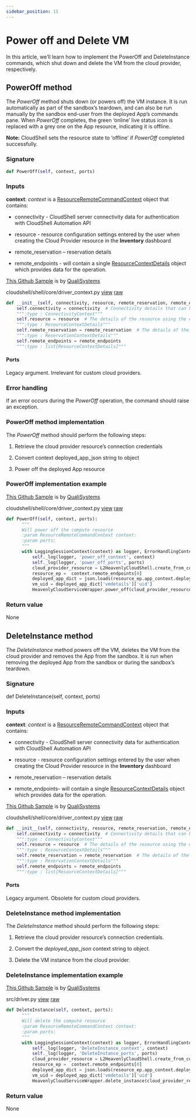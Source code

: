 ```yaml
---
sidebar_position: 11
---
```


# Power off and Delete VM

In this article, we’ll learn how to implement the PowerOff and DeleteInstance commands, which shut down and delete the VM from the cloud provider, respectively.

## PowerOff method

The *PowerOff* method shuts down (or powers off) the VM instance. It is run automatically as part of the sandbox’s teardown, and can also be run manually by the sandbox end-user from the deployed App’s commands pane. When *PowerOff* completes, the green ‘online’ live status icon is replaced with a grey one on the App resource, indicating it is offline.

**Note:** CloudShell sets the resource state to ‘offline’ if *PowerOff* completed successfully.

### Signature

```python
def PowerOff(self, context, ports)
```

### Inputs

**context**: *context* is a [ResourceRemoteCommandContext](https://github.com/QualiSystems/cloudshell-shell-core/blob/36009fdec45134ae38cb9273328b7686be66e553/cloudshell/shell/core/driver_context.py#L171-L180) object that contains:

- connectivity - CloudShell server connectivity data for authentication with CloudShell Automation API
    
- resource - resource configuration settings entered by the user when creating the Cloud Provider resource in the **Inventory** dashboard
    
- remote\_reservation – reservation details
    
- remote\_endpoints - will contain a single [ResourceContextDetails](https://github.com/QualiSystems/cloudshell-shell-core/blob/36009fdec45134ae38cb9273328b7686be66e553/cloudshell/shell/core/driver_context.py#L38-L64) object which provides data for the operation.
    

[This Github Sample](https://github.com/QualiSystems/cloudshell-shell-core/blob/36009fdec45134ae38cb9273328b7686be66e553/cloudshell/shell/core/driver_context.py) is by [QualiSystems](https://github.com/QualiSystems)

cloudshell/shell/core/driver\_context.py [view](https://github.com/QualiSystems/cloudshell-shell-core/blob/36009fdec45134ae38cb9273328b7686be66e553/cloudshell/shell/core/driver_context.py) [raw](https://raw.githubusercontent.com/QualiSystems/cloudshell-shell-core/36009fdec45134ae38cb9273328b7686be66e553/cloudshell/shell/core/driver_context.py)

```python
def __init__(self, connectivity, resource, remote_reservation, remote_endpoints):
    self.connectivity = connectivity  # Connectivity details that can help connect to the APIs
    """:type : ConnectivityContext"""
    self.resource = resource  # The details of the resource using the driver
    """:type : ResourceContextDetails"""
    self.remote_reservation = remote_reservation  # The details of the remote reservation
    """:type : ReservationContextDetails"""
    self.remote_endpoints = remote_endpoints
    """:type : list[ResourceContextDetails]"""
```

#### Ports

Legacy argument. Irrelevant for custom cloud providers.

### Error handling

If an error occurs during the *PowerOff* operation, the command should raise an exception.

### PowerOff method implementation

The *PowerOff* method should perform the following steps:

1. Retrieve the cloud provider resource’s connection credentials
    
2. Convert context deployed\_app\_json string to object
    
3. Power off the deployed App resource
    

### PowerOff implementation example

[This Github Sample](https://github.com/QualiSystems/cloudshell-shell-core/blob/36009fdec45134ae38cb9273328b7686be66e553/cloudshell/shell/core/driver_context.py) is by [QualiSystems](https://github.com/QualiSystems)

cloudshell/shell/core/driver\_context.py [view](https://github.com/QualiSystems/cloudshell-shell-core/blob/36009fdec45134ae38cb9273328b7686be66e553/cloudshell/shell/core/driver_context.py) [raw](https://raw.githubusercontent.com/QualiSystems/cloudshell-shell-core/36009fdec45134ae38cb9273328b7686be66e553/cloudshell/shell/core/driver_context.py)

```python
def PowerOff(self, context, ports):
      """
      Will power off the compute resource
      :param ResourceRemoteCommandContext context:
      :param ports:
      """
      with LoggingSessionContext(context) as logger, ErrorHandlingContext(logger):
          self._log(logger, 'power_off_context', context)
          self._log(logger, 'power_off_ports', ports)
          cloud_provider_resource = L2HeavenlyCloudShell.create_from_context(context)
          resource_ep =  context.remote_endpoints[0]
          deployed_app_dict = json.loads(resource_ep.app_context.deployed_app_json)
          vm_uid = deployed_app_dict['vmdetails']['uid']
          HeavenlyCloudServiceWrapper.power_off(cloud_provider_resource, vm_uid)
```

### Return value

None

## DeleteInstance method

The *DeleteInstance* method powers off the VM, deletes the VM from the cloud provider and removes the App from the sandbox. It is run when removing the deployed App from the sandbox or during the sandbox’s teardown.

### Signature

def DeleteInstance(self, context, ports)

### Inputs

**context**: *context* is a [ResourceRemoteCommandContext](https://github.com/QualiSystems/cloudshell-shell-core/blob/36009fdec45134ae38cb9273328b7686be66e553/cloudshell/shell/core/driver_context.py#L171-L180) object that contains:

- connectivity - CloudShell server connectivity data for authentication with CloudShell Automation API
    
- resource - resource configuration settings entered by the user when creating the Cloud Provider resource in the **Inventory** dashboard
    
- remote\_reservation – reservation details
    
- remote\_endpoints- will contain a single [ResourceContextDetails](https://github.com/QualiSystems/cloudshell-shell-core/blob/36009fdec45134ae38cb9273328b7686be66e553/cloudshell/shell/core/driver_context.py#L171-L180) object which provides data for the operation.
    

[This Github Sample](https://github.com/QualiSystems/cloudshell-shell-core/blob/36009fdec45134ae38cb9273328b7686be66e553/cloudshell/shell/core/driver_context.py) is by [QualiSystems](https://github.com/QualiSystems)

cloudshell/shell/core/driver\_context.py [view](https://github.com/QualiSystems/cloudshell-shell-core/blob/36009fdec45134ae38cb9273328b7686be66e553/cloudshell/shell/core/driver_context.py) [raw](https://raw.githubusercontent.com/QualiSystems/cloudshell-shell-core/36009fdec45134ae38cb9273328b7686be66e553/cloudshell/shell/core/driver_context.py)

```python
def __init__(self, connectivity, resource, remote_reservation, remote_endpoints):
    self.connectivity = connectivity  # Connectivity details that can help connect to the APIs
    """:type : ConnectivityContext"""
    self.resource = resource  # The details of the resource using the driver
    """:type : ResourceContextDetails"""
    self.remote_reservation = remote_reservation  # The details of the remote reservation
    """:type : ReservationContextDetails"""
    self.remote_endpoints = remote_endpoints
    """:type : list[ResourceContextDetails]"""
```

#### Ports

Legacy argument. Obsolete for custom cloud providers.

### DeleteInstance method implementation

The *DeleteInstance* method should perform the following steps:

1. Retrieve the cloud provider resource’s connection credentials.
    
2. Convert the *deployed\_app\_json* context string to object.
    
3. Delete the VM instance from the cloud provider.
    

### DeleteInstance implementation example

[This Github Sample](https://github.com/QualiSystems/Custom-L2-Cloud-Provider-Shell-Example/blob/ea88bab874c42d69508ba5b2542e867c5b375d5f/src/driver.py) is by [QualiSystems](https://github.com/QualiSystems)

src/driver.py [view](https://github.com/QualiSystems/Custom-L2-Cloud-Provider-Shell-Example/blob/ea88bab874c42d69508ba5b2542e867c5b375d5f/src/driver.py) [raw](https://raw.githubusercontent.com/QualiSystems/Custom-L2-Cloud-Provider-Shell-Example/ea88bab874c42d69508ba5b2542e867c5b375d5f/src/driver.py)

```python
def DeleteInstance(self, context, ports):
      """
      Will delete the compute resource
      :param ResourceRemoteCommandContext context:
      :param ports:
      """
      with LoggingSessionContext(context) as logger, ErrorHandlingContext(logger):
          self._log(logger, 'DeleteInstance_context', context)
          self._log(logger, 'DeleteInstance_ports', ports)
          cloud_provider_resource = L2HeavenlyCloudShell.create_from_context(context)
          resource_ep =  context.remote_endpoints[0]
          deployed_app_dict = json.loads(resource_ep.app_context.deployed_app_json)
          vm_uid = deployed_app_dict['vmdetails']['uid']
          HeavenlyCloudServiceWrapper.delete_instance(cloud_provider_resource, vm_uid)
```

### Return value

None